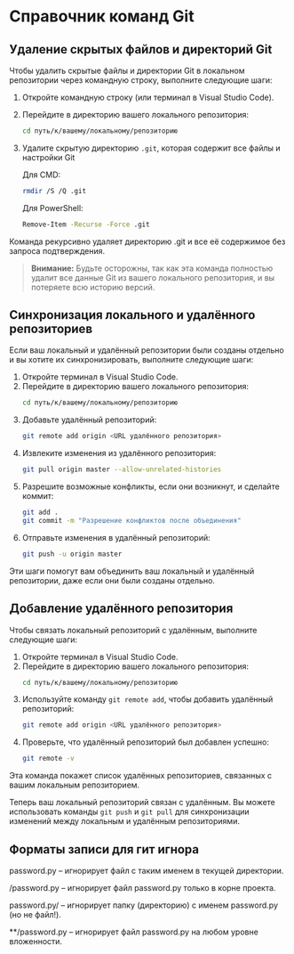 # Справочник команд Git

## Удаление скрытых файлов и директорий Git

Чтобы удалить скрытые файлы и директории Git в локальном репозитории через командную строку, выполните следующие шаги:

1. Откройте командную строку (или терминал в Visual Studio Code).
2. Перейдите в директорию вашего локального репозитория:
    ```sh
    cd путь/к/вашему/локальному/репозиторию
    ```
3. Удалите скрытую директорию `.git`, которая содержит все файлы и настройки Git
    
    Для CMD:
    ```sh
    rmdir /S /Q .git
    ```  
    Для PowerShell:  
    ```sh
    Remove-Item -Recurse -Force .git
    ```

Команда рекурсивно удаляет директорию .git и все её содержимое без запроса подтверждения.

> **Внимание:** Будьте осторожны, так как эта команда полностью удалит все данные Git из вашего локального репозитория, и вы потеряете всю историю версий.

## Синхронизация локального и удалённого репозиториев

Если ваш локальный и удалённый репозитории были созданы отдельно и вы хотите их синхронизировать, выполните следующие шаги:

1. Откройте терминал в Visual Studio Code.
2. Перейдите в директорию вашего локального репозитория:
    ```sh
    cd путь/к/вашему/локальному/репозиторию
    ```
3. Добавьте удалённый репозиторий:
    ```sh
    git remote add origin <URL удалённого репозитория>
    ```
4. Извлеките изменения из удалённого репозитория:
    ```sh
    git pull origin master --allow-unrelated-histories
    ```
5. Разрешите возможные конфликты, если они возникнут, и сделайте коммит:
    ```sh
    git add .
    git commit -m "Разрешение конфликтов после объединения"
    ```
6. Отправьте изменения в удалённый репозиторий:
    ```sh
    git push -u origin master
    ```

Эти шаги помогут вам объединить ваш локальный и удалённый репозитории, даже если они были созданы отдельно.

## Добавление удалённого репозитория

Чтобы связать локальный репозиторий с удалённым, выполните следующие шаги:

1. Откройте терминал в Visual Studio Code.
2. Перейдите в директорию вашего локального репозитория:
    ```sh
    cd путь/к/вашему/локальному/репозиторию
    ```
3. Используйте команду `git remote add`, чтобы добавить удалённый репозиторий:
    ```sh
    git remote add origin <URL удалённого репозитория>
    ```
4. Проверьте, что удалённый репозиторий был добавлен успешно:
    ```sh
    git remote -v
    ```

Эта команда покажет список удалённых репозиториев, связанных с вашим локальным репозиторием.

Теперь ваш локальный репозиторий связан с удалённым. Вы можете использовать команды `git push` и `git pull` для синхронизации изменений между локальным и удалённым репозиториями.

## Форматы записи для гит игнора

password.py – игнорирует файл с таким именем в текущей директории.  

/password.py – игнорирует файл password.py только в корне проекта.  

password.py/ – игнорирует папку (директорию) с именем password.py (но не файл!).  

**/password.py – игнорирует файл password.py на любом уровне вложенности.  
